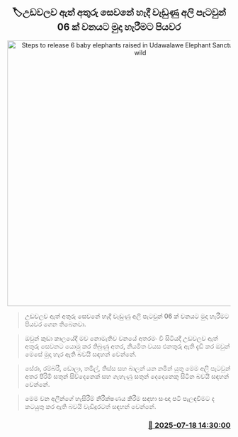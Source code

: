 <p align='center'><b><h2 align='center' title='Steps to release 6 baby elephants raised in Udawalawe Elephant Sanctuary into the wild'>🏷උඩවලව ඇත් අතුරු සෙවනේ හැදී වැඩුණු අලි පැටවුන් 06 ක් වනයට මුදා හැරීමට පියවර</h2></b></p>
<p align='center'><img src='https://helakuru.sgp1.cdn.digitaloceanspaces.com/esana/images/lib/elephnet-uio.jpg' width='600' alt='Steps to release 6 baby elephants raised in Udawalawe Elephant Sanctuary into the wild'></p>

> උඩවලව ඇත් අතුරු සෙවනේ හැදී වැඩුණු අලි පැටවුන් 06 ක් වනයට මුදා හැරීමට පියවර ගෙන තිබෙනවා.

> ඔවුන් කුඩා කාලයේදී මව නොමැතිව වනයේ අතරමං වී සිටියදී උඩවලව ඇත් අතුරු සෙවනට යොමු කර තිබුණු අතර, නියමිත වයස එනතුරු ඇති දැඩි කර ඔවුන් මෙසේ මුදා හැර ඇති බවයි සඳහන් වෙන්නේ.

> සේරා, රම්බරී, ඩොලා, තමිල්, තිස්ස සහ බාලන් යන නමින් යුතු මෙම අලි පැටවුන් අතර පිරිමි සතුන් සිව්දෙනෙක් සහ ගැහැණු සතුන් දෙදෙනෙකු සිටින බවයි සඳහන් වෙන්නේ.

> මෙම වන අලීන්ගේ හැසිරීම් නිරීක්ෂණය කිරීම සඳහා සංඥා පටි පැලඳවීමට ද කටයුතු කර ඇති බවයි වැඩිදුරටත් සඳහන් වෙන්නේ.



<h3 align='right'><a href='https://www.helakuru.lk/esana/p/111971/'>📅 2025-07-18 14:30:00</a></h3>
